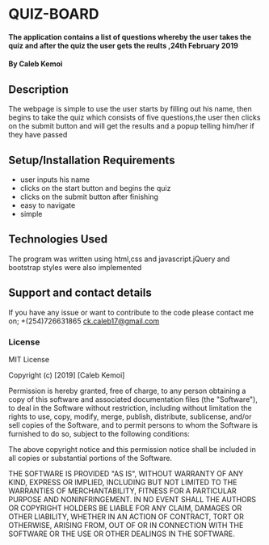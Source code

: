 # QUIZ-BOARD
#### The application contains a list of questions whereby the user takes the quiz and after the quiz the user gets the reults ,24th February 2019
#### By **Caleb Kemoi**
## Description
The webpage is simple to use the user starts by filling out his name, then begins to take the quiz which consists of five questions,the user then clicks on the submit button and will get the results and a popup telling him/her if they have passed
## Setup/Installation Requirements
* user inputs his name
* clicks on the start button and begins the quiz
* clicks on the submit button after finishing
* easy to navigate
* simple
## Technologies Used
The program was written using html,css and javascript.jQuery and bootstrap styles were also implemented
## Support and contact details
If you have any issue or want to contribute to the code please contact me on;
+(254)726631865
ck.caleb17@gmail.com
### License

MIT License

Copyright (c) [2019] [Caleb Kemoi]

Permission is hereby granted, free of charge, to any person obtaining a copy
of this software and associated documentation files (the "Software"), to deal
in the Software without restriction, including without limitation the rights
to use, copy, modify, merge, publish, distribute, sublicense, and/or sell
copies of the Software, and to permit persons to whom the Software is
furnished to do so, subject to the following conditions:

The above copyright notice and this permission notice shall be included in all
copies or substantial portions of the Software.

THE SOFTWARE IS PROVIDED "AS IS", WITHOUT WARRANTY OF ANY KIND, EXPRESS OR
IMPLIED, INCLUDING BUT NOT LIMITED TO THE WARRANTIES OF MERCHANTABILITY,
FITNESS FOR A PARTICULAR PURPOSE AND NONINFRINGEMENT. IN NO EVENT SHALL THE
AUTHORS OR COPYRIGHT HOLDERS BE LIABLE FOR ANY CLAIM, DAMAGES OR OTHER
LIABILITY, WHETHER IN AN ACTION OF CONTRACT, TORT OR OTHERWISE, ARISING FROM,
OUT OF OR IN CONNECTION WITH THE SOFTWARE OR THE USE OR OTHER DEALINGS IN THE
SOFTWARE.
